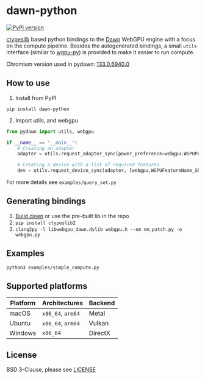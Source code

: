 # dawn-python

[![PyPI version](https://badge.fury.io/py/dawn-python.svg?v=0.1.4)](https://badge.fury.io/py/dawn-python)

[ctypeslib](https://github.com/trolldbois/ctypeslib) based python bindings to the [Dawn](https://dawn.googlesource.com/dawn) WebGPU engine with a focus on the compute pipeline. Besides the autogenerated bindings, a small `utils` interface (similar to [wgpu-py](https://github.com/pygfx/wgpu-py)) is provided to make it easier to run compute.

Chromium version used in pydawn: [133.0.6940.0](https://dawn.googlesource.com/dawn/+/refs/heads/chromium/6940)

## How to use

1. Install from PyPI

`pip install dawn-python`

2. Import utils, and webgpu
```python
from pydawn import utils, webgpu

if __name__ == "__main__":
    # Creating an adapter
    adapter = utils.request_adapter_sync(power_preference=webgpu.WGPUPowerPreference_HighPerformance)

    # Creating a device with a list of required features
    dev = utils.request_device_sync(adapter, [webgpu.WGPUFeatureName_ShaderF16, webgpu.WGPUFeatureName_TimestampQuery])
```

For more details see `examples/query_set.py`

## Generating bindings

1. [Build dawn](https://dawn.googlesource.com/dawn/+/HEAD/docs/quickstart-cmake.md) or use the pre-built lib in the repo
2. `pip install ctypeslib2`
3. `clang2py -l libwebgpu_dawn.dylib webgpu.h --nm nm_patch.py -o webgpu.py`

## Examples

`python3 examples/simple_compute.py`

## Supported platforms

| Platform | Architectures     | Backend         |
|----------|-------------------|-----------------|
| macOS    | `x86_64`, `arm64` | Metal           |
| Ubuntu   | `x86_64`, `arm64` | Vulkan          |
| Windows  | `x86_64`          | DirectX         |

## License

BSD 3-Clause, please see [LICENSE](https://dawn.googlesource.com/dawn/+/HEAD/LICENSE)